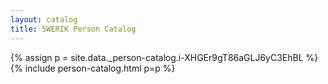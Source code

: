 ```yaml
---
layout: catalog
title: SWERIK Person Catalog
---
```

{% assign p = site.data._person-catalog.i-XHGEr9gT86aGLJ6yC3EhBL %}
{% include person-catalog.html p=p %}

